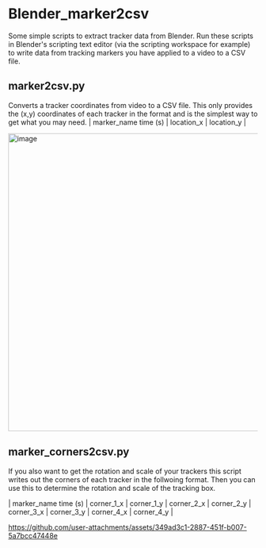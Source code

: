 # Blender_marker2csv

Some simple scripts to extract tracker data from Blender. Run these scripts in Blender's scripting text editor (via the scripting workspace for example) to write data from tracking markers you have applied to a video to a CSV file.

## marker2csv.py
Converts a tracker coordinates from video to a CSV file.
This only provides the (x,y) coordinates of each tracker in the format and is the simplest way to get what you may need.
| marker_name	time (s) |	location_x | location_y |

<img width="600" alt="image" src="https://github.com/user-attachments/assets/02c0ecd1-2457-4bbb-8838-efccfc66b101">

## marker_corners2csv.py

If you also want to get the rotation and scale of your trackers this script writes out the corners of each tracker in the follwoing format.
Then you can use this to determine the rotation and scale of the tracking box.

| marker_name	time (s) |	corner_1_x |	corner_1_y |	corner_2_x |	corner_2_y |	corner_3_x |	corner_3_y |	corner_4_x |	corner_4_y |

https://github.com/user-attachments/assets/349ad3c1-2887-451f-b007-5a7bcc47448e

